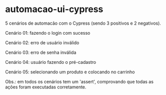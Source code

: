 # automacao-ui-cypress

5 cenários de automacão com o Cypress (sendo 3 positivos e 2 negativos).

Cenário 01: fazendo o login com sucesso

Cenário 02: erro de usuário inválido

Cenário 03: erro de senha inválida

Cenário 04: usuário fazendo o pré-cadastro

Cenário 05: selecionando um produto e colocando no carrinho

Obs.: em todos os cenários tem um 'assert', comprovando que todas as ações foram executadas corretamente.

